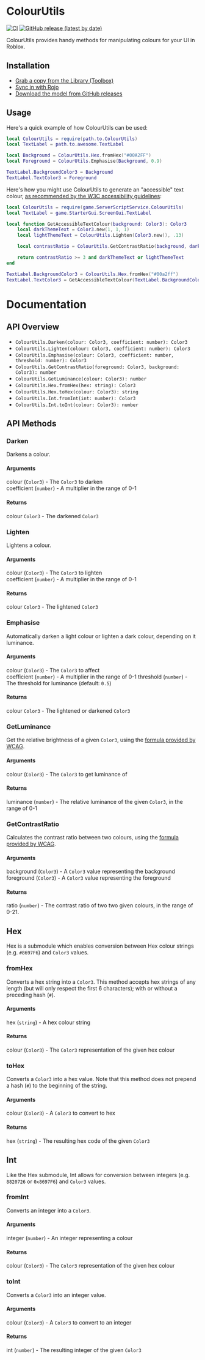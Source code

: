 <!-- Link References -->
[CI Status]: https://github.com/ClockworkSquirrel/colour-utils/actions
[Latest Release]: https://github.com/ClockworkSquirrel/colour-utils/releases/latest
[Library URL]: https://www.roblox.com/library/6573728888

# ColourUtils
[![CI](https://github.com/ClockworkSquirrel/colour-utils/actions/workflows/ci.yml/badge.svg)][CI Status]
[![GitHub release (latest by date)](https://img.shields.io/github/v/release/clockworksquirrel/colour-utils?label=latest+release)][Latest Release]

ColourUtils provides handy methods for manipulating colours for your UI in Roblox.

## Installation
* [Grab a copy from the Library (Toolbox)][Library URL]
* [Sync in with Rojo](https://rojo.space)
* [Download the model from GitHub releases][Latest Release]

## Usage
Here's a quick example of how ColourUtils can be used:

```lua
local ColourUtils = require(path.to.ColourUtils)
local TextLabel = path.to.awesome.TextLabel

local Background = ColourUtils.Hex.fromHex("#00A2FF")
local Foreground = ColourUtils.Emphasise(Background, 0.9)

TextLabel.BackgroundColor3 = Background
TextLabel.TextColor3 = Foreground
```

Here's how you might use ColourUtils to generate an "accessible" text colour, [as recommended by the W3C accessibility guidelines](https://www.w3.org/TR/2008/REC-WCAG20-20081211/#visual-audio-contrast-contrast):
```lua
local ColourUtils = require(game.ServerScriptService.ColourUtils)
local TextLabel = game.StarterGui.ScreenGui.TextLabel

local function GetAccessibleTextColour(background: Color3): Color3
    local darkThemeText = Color3.new(1, 1, 1)
    local lightThemeText = ColourUtils.Lighten(Color3.new(), .13)

    local contrastRatio = ColourUtils.GetContrastRatio(background, darkThemeText)

    return contrastRatio >= 3 and darkThemeText or lightThemeText
end

TextLabel.BackgroundColor3 = ColourUtils.Hex.fromHex("#00a2ff")
TextLabel.TextColor3 = GetAccessibleTextColour(TextLabel.BackgroundColor3)
```

# Documentation
## API Overview
* `ColourUtils.Darken(colour: Color3, coefficient: number): Color3`
* `ColourUtils.Lighten(colour: Color3, coefficient: number): Color3`
* `ColourUtils.Emphasise(colour: Color3, coefficient: number, threshold: number): Color3`
* `ColourUtils.GetContrastRatio(foreground: Color3, background: Color3): number`
* `ColourUtils.GetLuminance(colour: Color3): number`
* `ColourUtils.Hex.fromHex(hex: string): Color3`
* `ColourUtils.Hex.toHex(colour: Color3): string`
* `ColourUtils.Int.fromInt(int: number): Color3`
* `ColourUtils.Int.toInt(colour: Color3): number`

## API Methods
### Darken
Darkens a colour.
#### Arguments
colour (`Color3`) - The `Color3` to darken\
coefficient (`number`) - A multiplier in the range of 0-1
#### Returns
colour `Color3` - The darkened `Color3`

### Lighten
Lightens a colour.
#### Arguments
colour (`Color3`) - The `Color3` to lighten\
coefficient (`number`) - A multiplier in the range of 0-1
#### Returns
colour `Color3` - The lightened `Color3`

### Emphasise
Automatically darken a light colour or lighten a dark colour, depending on it luminance.
#### Arguments
colour (`Color3`) - The `Color3` to affect\
coefficient (`number`) - A multiplier in the range of 0-1
threshold (`number`) - The threshold for luminance (default: `0.5`)

#### Returns
colour `Color3` - The lightened or darkened `Color3`

### GetLuminance
Get the relative brightness of a given `Color3`, using the [formula provided by WCAG](https://www.w3.org/TR/WCAG20-TECHS/G17.html#G17-tests).
#### Arguments
colour (`Color3`) - The `Color3` to get luminance of
#### Returns
luminance (`number`) - The relative luminance of the given `Color3`, in the range of 0-1

### GetContrastRatio
Calculates the contrast ratio between two colours, using the [formula provided by WCAG](https://www.w3.org/TR/WCAG20-TECHS/G17.html#G17-tests).
#### Arguments
background (`Color3`) - A `Color3` value representing the background\
foreground (`Color3`) - A `Color3` value representing the foreground
#### Returns
ratio (`number`) - The contrast ratio of two two given colours, in the range of 0-21.

## Hex
Hex is a submodule which enables conversion between Hex colour strings (e.g. `#8697F6`) and `Color3` values.

### fromHex
Converts a hex string into a `Color3`. This method accepts hex strings of any length (but will only respect the first 6 characters); with or without a preceding hash (`#`).
#### Arguments
hex (`string`) - A hex colour string
#### Returns
colour (`Color3`) - The `Color3` representation of the given hex colour

### toHex
Converts a `Color3` into a hex value. Note that this method does not prepend a hash (`#`) to the beginning of the string.
#### Arguments
colour (`Color3`) - A `Color3` to convert to hex
#### Returns
hex (`string`) - The resulting hex code of the given `Color3`

## Int
Like the Hex submodule, Int allows for conversion between integers (e.g. `8820726` or `0x8697F6`) and `Color3` values.

### fromInt
Converts an integer into a `Color3`.
#### Arguments
integer (`number`) - An integer representing a colour
#### Returns
colour (`Color3`) - The `Color3` representation of the given hex colour

### toInt
Converts a `Color3` into an integer value.
#### Arguments
colour (`Color3`) - A `Color3` to convert to an integer
#### Returns
int (`number`) - The resulting integer of the given `Color3`
